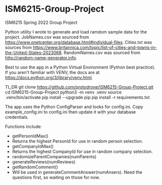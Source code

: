 # ISM6215-Group-Project
ISM6215 Spring 2022 Group Project

Python utility I wrote to generate and load ramdom sample data for the project.
JobNames.csv was sourced from https://www.onetcenter.org/database.html#individual-files.
Cities.txt was sources from https://www.britannica.com/topic/list-of-cities-and-towns-in-the-United-States-2023068. RandomNames.csv was sourced from
http://random-name-generator.info.

Best to use the app in a Python Virtual Environment (Python best practice). If you aren't 
familiar with VENV, the docs are at https://docs.python.org/3/library/venv.html. 

TL;DR
git clone https://github.com/protodrone/ISM6215-Group-Project.git
cd ISM6215-Group-Project
python3 -m venv .venv
source .venv/bin/activate
pip install --upgrade pip
pip install -r requirements.txt

The app uses the Python ConfigParser and looks for config.ini. Copy example_config.ini
to config.ini then update it with your database credentials.

Functions include:
* getPersonIdMax()
 * Returns the highest PersonId for use in random person selection.
* getCompanyIdMax()
 * Returns the highest CompanyId for use in random company selection.
* randomizeParentCompanies(numParents)
* generateReviews(numReviews)
* getRandomComment()
 * Will be used in generateCommentAnswer(numAnsers). Need the questions first, so waiting on those for now.